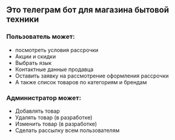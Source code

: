 ## Это телеграм бот для магазина бытовой техники
### Пользователь может: <br> 
- посмотреть условия рассрочки <br> 
- Акции и скидки<br>
- Выбрать язык
- Контактные данные продавца <br>
- Оставить заявку на рассмотрение оформления рассрочки
- А также список товаров по категориям и брендам <br>

### Администратор может: <br> 
- Добавлять товар <br>
- Удалять товар (в разработке)
- Изменить товар (в разработке)
- Сделать рассылку всем пользователям